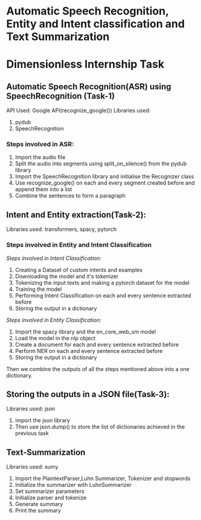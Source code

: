 # Automatic Speech Recognition, Entity and Intent classification and Text Summarization
# Dimensionless Internship Task

## Automatic Speech Recognition(ASR) using SpeechRecognition (Task-1)
API Used: Google API(recognize_google())
Libraries used:
1. pydub
2. SpeechRecognition

### Steps involved in ASR:
1. Import the audio file
2. Split the audio into segments using split_on_silence() from the pydub library
3. Import the SpeechRecognition library and initialise the Recognizer class
4. Use recognize_google() on each and every segment created before and append them into a list
5. Combine the sentences to form a paragraph

## Intent and Entity extraction(Task-2):
Libraries used: transformers, spacy, pytorch

### Steps involved in Entity and Intent Classification

*Steps involved in Intent Classification:*
1. Creating a Dataset of custom intents and examples
2. Downloading the model and it's tokenizer
3. Tokenizing the input texts and making a pytorch dataset for the model
4. Training the model
5. Performing Intent Classification on each and every sentence extracted before
6. Storing the output in a dictionary

*Steps involved in Entity Classification:*
1. Import the spacy library and the en_core_web_sm model
2. Load the model in the nlp object
3. Create a document for each and every sentence extracted before
4. Perform NER on each and every sentence extracted before
5. Storing the output in a dictionary

Then we combine the outputs of all the steps mentioned above into a one dictionary.

## Storing the outputs in a JSON file(Task-3):
Libraries used: json

1. import the json library
2. Then use json.dump() to store the list of dictionaries achieved in the previous task

## Text-Summarization
Libraries used: sumy

1. Import the PlaintextParser,Luhn Summarizer, Tokenizer and stopwords
2. Initialize the summarizer with LuhnSummarizer
3. Set summarizer parameters
4. Initialize parser and tokenize
5. Generate summary
6. Print the summary




